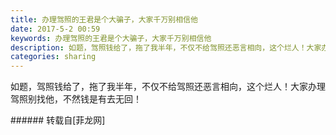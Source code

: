 ```yaml
---
title: 办理驾照的王君是个大骗子，大家千万别相信他
date: 2017-5-2 00:59
keywords: 办理驾照的王君是个大骗子，大家千万别相信他
description: 如题，驾照钱给了，拖了我半年，不仅不给驾照还恶言相向，这个烂人！大家办理驾照别找他，不然钱是有去无回！
categories: sharing
---
```

<td class="t_f" id="postmessage_732775">

如题，驾照钱给了，拖了我半年，不仅不给驾照还恶言相向，这个烂人！大家办理驾照别找他，不然钱是有去无回！<br/>
<img alt="" border="0" class="zoom" data-cf-modified-8efaa354328dface30b27ff4-="" file="http://www.flw.ph/data/appbyme/upload/image/201705/02/pCcP0ilQquOp.jpg" id="aimg_r6V63" lazyloadthumb="1" onclick="" onmouseover="" src="http://www.flw.ph/data/appbyme/upload/image/201705/02/pCcP0ilQquOp.jpg"/><br/>
<img alt="" border="0" class="zoom" data-cf-modified-8efaa354328dface30b27ff4-="" file="http://www.flw.ph/data/appbyme/upload/image/201705/02/smEJd6ctXMql.jpg" id="aimg_H0T4a" lazyloadthumb="1" onclick="" onmouseover="" src="http://www.flw.ph/data/appbyme/upload/image/201705/02/smEJd6ctXMql.jpg"/><br/>
<img alt="" border="0" class="zoom" data-cf-modified-8efaa354328dface30b27ff4-="" file="http://www.flw.ph/data/appbyme/upload/image/201705/02/on327V3Lkc16.jpg" id="aimg_Hpr3O" lazyloadthumb="1" onclick="" onmouseover="" src="http://www.flw.ph/data/appbyme/upload/image/201705/02/on327V3Lkc16.jpg"/><br/>
</td>
###### 转载自[菲龙网]